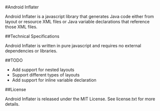 #Android Inflater

Android Inflater is a javascript library that generates Java code either from layout or resource XML files or Java variable declarations that reference those XML files.

##Technical Specifications

Android Inflater is written in pure javascript and requires no external dependencies or libraries.

##TODO

* Add support for nested layouts
* Support different types of layouts
* Add support for inline variable declaration

##License

Android Inflater is released under the MIT License. See license.txt for more details.